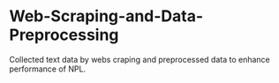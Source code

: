 # Web-Scraping-and-Data-Preprocessing
Collected text data by webs craping and preprocessed data to enhance performance of NPL.
